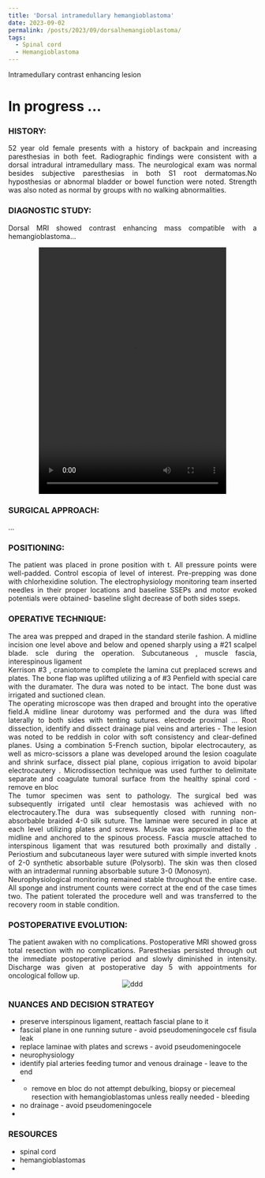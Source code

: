 ```yaml
---
title: 'Dorsal intramedullary hemangioblastoma'
date: 2023-09-02
permalink: /posts/2023/09/dorsalhemangioblastoma/
tags:
  - Spinal cord
  - Hemangioblastoma
---
```

Intramedullary contrast enhancing lesion

# In progress ...

### HISTORY: 
<div style="text-align: justify"> 52 year old female presents with a history of backpain and increasing paresthesias in both feet. Radiographic findings were consistent with a dorsal intradural intramedullary mass. The neurological exam was normal besides subjective paresthesias in both S1 root dermatomas.No hyposthesias or abnormal bladder or bowel function were noted. Strength was also noted as normal by groups with no walking abnormalities. </div> 

### DIAGNOSTIC STUDY: 
<div style="text-align: justify"> Dorsal MRI showed contrast enhancing mass compatible with 
  a hemangioblastoma... </div> 

<style>
  video {
    display: block;
    margin: 0 auto;
  }
</style>
<video src="https://lsainzvillalba.github.io/images/leftclinoidalmeningioma2.mov" width="380" height="500" controls autoplay></video>

### SURGICAL APPROACH:
...

### POSITIONING: 
<div style="text-align: justify"> The patient was placed in prone position 
  with t. All pressure points were well-padded. Control escopia of level of interest. 
  Pre-prepping was done with chlorhexidine solution. The electrophysiology monitoring team inserted needles in their proper locations and 
  baseline SSEPs and motor evoked potentials were obtained-  baseline slight decrease of both sides sseps. </div> 

### OPERATIVE TECHNIQUE:
<div style="text-align: justify"> The area was prepped and draped in the standard sterile fashion. A midline incision one level above and below and opened sharply using a #21 scalpel blade. scle during the operation. Subcutaneous , muscle fascia, interespinous ligament </div> 

<div style="text-align: justify"> Kerrison #3 , craniotome to complete the lamina cut preplaced screws and plates. The bone flap was uplifted utilizing a  of #3 Penfield with special care with the duramater. The dura was noted to be intact. The bone dust was irrigated and suctioned clean.  </div> 

<div style="text-align: justify"> The operating microscope was then draped and brought into the operative field.A midline linear durotomy was performed and the dura was lifted laterally to both sides with tenting sutures. electrode proximal ... Root dissection, identify and dissect drainage pial veins and arteries - The lesion was noted to be reddish in color with soft consistency and clear-defined planes. 
  Using a combination 5-French suction, bipolar electrocautery, as well as micro-scissors a plane was developed around the lesion  coagulate and shrink surface, dissect pial plane, copious irrigation to avoid bipolar electrocautery . Microdissection technique was used further to delimitate separate and coagulate tumoral surface from the healthy spinal cord - remove en bloc </div> 

<div style="text-align: justify"> The tumor specimen was sent to pathology. The surgical bed was subsequently irrigated until clear hemostasis was achieved with no electrocautery.The dura was subsequently closed with running non-absorbable braided 4-0 silk suture. The laminae were secured in place at each level utilizing plates and screws. Muscle was approximated to the midline and anchored to the spinous process. Fascia muscle attached to interspinous ligament that was resutured both proximally and distally . Periostium and subcutaneous layer were sutured with simple inverted 
  knots of 2-0 synthetic absorbable suture (Polysorb). The skin was then closed with an intradermal running absorbable suture 3-0 
  (Monosyn). </div> 

<div style="text-align: justify"> Neurophysiological monitoring remained stable throughout the entire case. All sponge and instrument counts were correct at the end of the case times two. The patient tolerated the procedure well and was transferred 
  to the recovery room in stable condition.</div> 

### POSTOPERATIVE EVOLUTION: 
<div style="text-align: justify"> The patient awaken with no complications. Postoperative MRI showed gross total resection with no complications. Paresthesias persisted through out the immediate postoperative period and slowly diminished in intensity. Discharge was given at postoperative day 5 with appointments for oncological follow up. </div> 

<div align="center">
       <img src="https://lsainzvillalba.github.io/images/leftclinoidalmeningioma3.png" alt="ddd">
   </div>

### NUANCES AND DECISION STRATEGY
- preserve interspinous ligament, reattach fascial plane to it
- fascial plane in one running suture - avoid pseudomeningocele csf fisula leak
- replace laminae with plates and screws - avoid pseudomeningocele
- neurophysiology
- identify pial arteries feeding tumor and venous drainage - leave to the end
- - remove en bloc do not attempt debulking, biopsy or piecemeal resection with hemangioblastomas unless really needed - bleeding
- no drainage - avoid pseudomeningocele
- 
  
  

### RESOURCES
- spinal cord
- hemangioblastomas
- 
